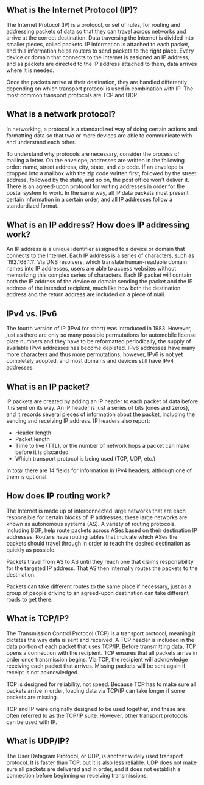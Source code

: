 ## What is the Internet Protocol (IP)?

The Internet Protocol (IP) is a protocol, or set of rules, for routing and addressing packets of data so that they can travel across networks and arrive at the correct destination. Data traversing the Internet is divided into smaller pieces, called packets. IP information is attached to each packet, and this information helps routers to send packets to the right place. Every device or domain that connects to the Internet is assigned an IP address, and as packets are directed to the IP address attached to them, data arrives where it is needed.

Once the packets arrive at their destination, they are handled differently depending on which transport protocol is used in combination with IP. The most common transport protocols are TCP and UDP.

## What is a network protocol?

In networking, a protocol is a standardized way of doing certain actions and formatting data so that two or more devices are able to communicate with and understand each other.

To understand why protocols are necessary, consider the process of mailing a letter. On the envelope, addresses are written in the following order: name, street address, city, state, and zip code. If an envelope is dropped into a mailbox with the zip code written first, followed by the street address, followed by the state, and so on, the post office won't deliver it. There is an agreed-upon protocol for writing addresses in order for the postal system to work. In the same way, all IP data packets must present certain information in a certain order, and all IP addresses follow a standardized format.

## What is an IP address? How does IP addressing work?

An IP address is a unique identifier assigned to a device or domain that connects to the Internet. Each IP address is a series of characters, such as '192.168.1.1'. Via DNS resolvers, which translate human-readable domain names into IP addresses, users are able to access websites without memorizing this complex series of characters. Each IP packet will contain both the IP address of the device or domain sending the packet and the IP address of the intended recipient, much like how both the destination address and the return address are included on a piece of mail.

## IPv4 vs. IPv6
The fourth version of IP (IPv4 for short) was introduced in 1983. However, just as there are only so many possible permutations for automobile license plate numbers and they have to be reformatted periodically, the supply of available IPv4 addresses has become depleted. IPv6 addresses have many more characters and thus more permutations; however, IPv6 is not yet completely adopted, and most domains and devices still have IPv4 addresses.

## What is an IP packet?
IP packets are created by adding an IP header to each packet of data before it is sent on its way. An IP header is just a series of bits (ones and zeros), and it records several pieces of information about the packet, including the sending and receiving IP address. IP headers also report:

* Header length
* Packet length
* Time to live (TTL), or the number of network hops a packet can make before it is discarded
* Which transport protocol is being used (TCP, UDP, etc.)

In total there are 14 fields for information in IPv4 headers, although one of them is optional.

## How does IP routing work?

The Internet is made up of interconnected large networks that are each responsible for certain blocks of IP addresses; these large networks are known as autonomous systems (AS). A variety of routing protocols, including BGP, help route packets across ASes based on their destination IP addresses. Routers have routing tables that indicate which ASes the packets should travel through in order to reach the desired destination as quickly as possible. 

Packets travel from AS to AS until they reach one that claims responsibility for the targeted IP address. That AS then internally routes the packets to the destination.

Packets can take different routes to the same place if necessary, just as a group of people driving to an agreed-upon destination can take different roads to get there.

## What is TCP/IP?
 
The Transmission Control Protocol (TCP) is a transport protocol, meaning it dictates the way data is sent and received. A TCP header is included in the data portion of each packet that uses TCP/IP. Before transmitting data, TCP opens a connection with the recipient. TCP ensures that all packets arrive in order once transmission begins. Via TCP, the recipient will acknowledge receiving each packet that arrives. Missing packets will be sent again if receipt is not acknowledged.

TCP is designed for reliability, not speed. Because TCP has to make sure all packets arrive in order, loading data via TCP/IP can take longer if some packets are missing.

TCP and IP were originally designed to be used together, and these are often referred to as the TCP/IP suite. However, other transport protocols can be used with IP.

## What is UDP/IP?

The User Datagram Protocol, or UDP, is another widely used transport protocol. It is faster than TCP, but it is also less reliable. UDP does not make sure all packets are delivered and in order, and it does not establish a connection before beginning or receiving transmissions.